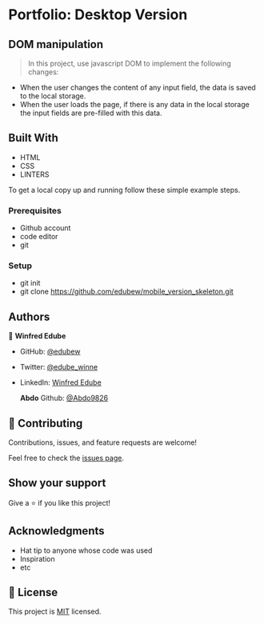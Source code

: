 # Portfolio: Desktop Version

## DOM manipulation
> In this project, use javascript DOM to implement the following changes: 
 - When the user changes the content of any input field, the data is saved to the local storage.
- When the user loads the page, if there is any data in the local storage the input fields are pre-filled  with this data.

## Built With

- HTML
- CSS
- LINTERS

To get a local copy up and running follow these simple example steps.

### Prerequisites

- Github account
- code editor
- git



### Setup

- git init
- git clone https://github.com/edubew/mobile_version_skeleton.git



## Authors

👤 **Winfred Edube**

- GitHub: [@edubew](https://github.com/edubew)
- Twitter: [@edube_winne](https://twitter.com/edube_winne)
- LinkedIn: [Winfred Edube](https://www.linkedin.com/in/winfred-edube-9820a422a/)
 

  **Abdo** 
  Github: [@Abdo9826](https://github.com/Abdo9826)

## 🤝 Contributing

Contributions, issues, and feature requests are welcome!

Feel free to check the [issues page](../../issues/).



## Show your support

Give a ⭐️ if you like this project!

## Acknowledgments

- Hat tip to anyone whose code was used
- Inspiration
- etc

## 📝 License

This project is [MIT](./MIT.md) licensed.
